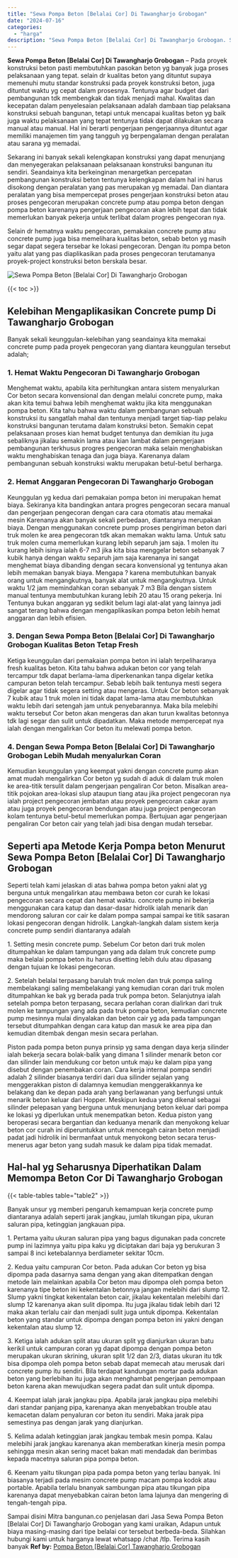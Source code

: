 ```yaml
---
title: "Sewa Pompa Beton [Belalai Cor] Di Tawangharjo Grobogan"
date: "2024-07-16"
categories: 
  - "harga"
description: "Sewa Pompa Beton [Belalai Cor] Di Tawangharjo Grobogan. Sampai disini Mitra bangunan.co penjelasan dari Jasa Sewa Pompa Beton [Belalai Cor] Di Tawangharjo..."
---
```


**Sewa Pompa Beton \[Belalai Cor\] Di Tawangharjo Grobogan** – Pada proyek konstruksi beton pasti membutuhkan pasokan beton yg banyak juga proses pelaksanaan yang tepat. selain dr kualitas beton yang dituntut supaya memenuhi mutu standar konstruksi pada proyek konstruksi beton, juga dituntut waktu yg cepat dalam prosesnya. Tentunya agar budget dari pembangunan tdk membengkak dan tidak menjadi mahal. Kwalitas dan kecepatan dalam penyelesaian pelaksanaan adalah dambaan tiap pelaksana konstruksi sebuah bangunan, tetapi untuk mencapai kualitas beton yg baik juga waktu pelaksanaan yang tepat tentunya tidak dapat dilakukan secara manual atau manual. Hal ini berarti pengerjaan pengerjaannya dituntut agar memiliki manajemen tim yang tangguh yg berpengalaman dengan peralatan atau sarana yg memadai.

Sekarang ini banyak sekali kelengkapan konstruksi yang dapat menunjang dan menyegerakan pelaksanaan pelaksanaan konstruksi bangunan itu sendiri. Seandainya kita berkeinginan menargetkan percepatan pembangunan konstruksi beton tentunya kelengkapan dalam hal ini harus disokong dengan peralatan yang pas merupakan yg memadai. Dan diantara peralatan yang bisa mempercepat proses pengerjaan konstruksi beton atau proses pengecoran merupakan concrete pump atau pompa beton dengan pompa beton karenanya pengerjaan pengecoran akan lebih tepat dan tidak memerlukan banyak pekerja untuk terlibat dalam progres pengecoran nya.

Selain dr hematnya waktu pengecoran, pemakaian concrete pump atau concrete pump juga bisa memelihara kualitas beton, sebab beton yg masih segar dapat segera tersebar ke lokasi pengecoran. Dengan itu pompa beton yaitu alat yang pas diaplikasikan pada proses pengecoran terutamanya proyek-project konstruksi beton berskala besar.

![Sewa Pompa Beton [Belalai Cor] Di Tawangharjo Grobogan](/images/sewa-concrete-pump-28.png)

{{< toc >}}

## Kelebihan Mengaplikasikan Concrete pump Di Tawangharjo Grobogan

Banyak sekali keunggulan-kelebihan yang seandainya kita memakai concrete pump pada proyek pengecoran yang diantara keunggulan tersebut adalah;

### 1\. Hemat Waktu Pengecoran Di Tawangharjo Grobogan

Menghemat waktu, apabila kita perhitungkan antara sistem menyalurkan Cor beton secara konvensional dan dengan melalui concrete pump, maka akan kita temui bahwa lebih menghemat waktu jika kita menggunakan pompa beton. Kita tahu bahwa waktu dalam pembangunan sebuah konstruksi itu sangatlah mahal dan tentunya menjadi target tiap-tiap pelaku konstruksi bangunan terutama dalam konstruksi beton. Semakin cepat pelaksanaan proses kian hemat budget tentunya dan demikian itu juga sebaliknya jikalau semakin lama atau kian lambat dalam pengerjaan pembangunan terkhusus progres pengecoran maka selain menghabiskan waktu menghabiskan tenaga dan juga biaya. Karenanya dalam pembangunan sebuah konstruksi waktu merupakan betul-betul berharga.

### 2\. Hemat Anggaran Pengecoran Di Tawangharjo Grobogan

Keunggulan yg kedua dari pemakaian pompa beton ini merupakan hemat biaya. Sekiranya kita bandingkan antara progres pengecoran secara manual dan pengerjaan pengecoran dengan cara cara otomatis atau memakai mesin Karenanya akan banyak sekali perbedaan, diantaranya merupakan biaya. Dengan menggunakan concrete pump proses pengiriman beton dari truk molen ke area pengecoran tdk akan memakan waktu lama. Untuk satu truk molen cuma memerlukan kurang lebih separuh jam saja. 1 molen itu kurang lebih isinya ialah 6-7 m3 jika kita bisa menggelar beton sebanyak 7 kubik hanya dengan waktu separuh jam saja karenanya ini sangat menghemat biaya dibanding dengan secara konvensional yg tentunya akan lebih memakan banyak biaya. Mengapa ? karena membutuhkan banyak orang untuk mengangkutnya, banyak alat untuk mengangkutnya. Untuk waktu 1/2 jam memindahkan coran sebanyak 7 m3 Bila dengan sistem manual tentunya membutuhkan kurang lebih 20 atau 15 orang pekerja. Ini Tentunya bukan anggaran yg sedikit belum lagi alat-alat yang lainnya jadi sangat terang bahwa dengan mengaplikasikan pompa beton lebih hemat anggaran dan lebih efisien.

### 3\. Dengan Sewa Pompa Beton \[Belalai Cor\] Di Tawangharjo Grobogan Kualitas Beton Tetap Fresh

Ketiga keunggulan dari pemakaian pompa beton ini ialah terpeliharanya fresh kualitas beton. Kita tahu bahwa adukan beton cor yang telah tercampur tdk dapat berlama-lama diperkenankan tanpa digelar ketika campuran beton telah tercampur. Sebab lebih baik tentunya mesti segera digelar agar tidak segera setting atau mengeras. Untuk Cor beton sebanyak 7 kubik atau 1 truk molen ini tidak dapat lama-lama atau membutuhkan waktu lebih dari setengah jam untuk penyebarannya. Maka bila melebihi waktu tersebut Cor beton akan mengeras dan akan turun kwalitas betonnya tdk lagi segar dan sulit untuk dipadatkan. Maka metode mempercepat nya ialah dengan mengalirkan Cor beton itu melewati pompa beton.

### 4\. Dengan Sewa Pompa Beton \[Belalai Cor\] Di Tawangharjo Grobogan Lebih Mudah menyalurkan Coran

Kemudian keunggulan yang keempat yakni dengan concrete pump akan amat mudah mengalirkan Cor beton yg sudah di aduk di dalam truk molen ke area-titik tersulit dalam pengerjaan pengaliran Cor beton. Misalkan area-titik pojokan area-lokasi slup ataupun tiang atau jika project pengecoran nya ialah project pengecoran jembatan atau proyek pengecoran cakar ayam atau juga proyek pengecoran bendungan atau juga project pengecoran kolam tentunya betul-betul memerlukan pompa. Bertujuan agar pengerjaan pengaliran Cor beton cair yang telah jadi bisa dengan mudah tersebar.

## Seperti apa Metode Kerja Pompa beton Menurut Sewa Pompa Beton \[Belalai Cor\] Di Tawangharjo Grobogan

Seperti telah kami jelaskan di atas bahwa pompa beton yakni alat yg berguna untuk mengalirkan atau membawa beton cor curah ke lokasi pengecoran secara cepat dan hemat waktu. concrete pump ini bekerja menggunakan cara katup dan dasar-dasar hidrolik ialah menarik dan mendorong saluran cor cair ke dalam pompa sampai sampai ke titik sasaran lokasi pengecoran dengan hidrolik. Langkah-langkah dalam sistem kerja concrete pump sendiri diantaranya adalah

1\. Setting mesin concrete pump. Sebelum Cor beton dari truk molen ditumpahkan ke dalam tampungan yang ada dalam truk concrete pump maka belalai pompa beton itu harus disetting lebih dulu atau dipasang dengan tujuan ke lokasi pengecoran.

2\. Setelah belalai terpasang barulah truk molen dan truk pompa saling membelakangi saling membelakangi yang kemudian coran dari truk molen ditumpahkan ke bak yg berada pada truk pompa beton. Selanjutnya ialah setelah pompa beton terpasang, secara perlahan coran dialirkan dari truk molen ke tampungan yang ada pada truk pompa beton, kemudian concrete pump mesinnya mulai dinyalakan dan beton cair yg ada pada tampungan tersebut ditumpahkan dengan cara katup dan masuk ke area pipa dan kemudian ditembak dengan mesin secara perlahan.

Piston pada pompa beton punya prinsip yg sama dengan daya kerja silinder ialah bekerja secara bolak-balik yang dimana 1 silinder menarik beton cor dan silinder lain mendukung cor beton untuk maju ke dalam pipa yang disebut dengan penembakan coran. Cara kerja internal pompa sendiri adalah 2 silinder biasanya terdiri dari dua silinder sejalan yang menggerakkan piston di dalamnya kemudian menggerakkannya ke belakang dan ke depan pada arah yang berlawanan yang berfungsi untuk menarik beton keluar dari Hopper. Meskipun kedua yang dikenal sebagai silinder pelepasan yang berguna untuk menunjang beton keluar dari pompa ke lokasi yg diperlukan untuk menempatkan beton. Kedua piston yang beroperasi secara bergantian dan keduanya menarik dan menyokong keluar beton cor curah ini diperuntukkan untuk mencegah cairan beton menjadi padat jadi hidrolik ini bermanfaat untuk menyokong beton secara terus-menerus agar beton yang sudah masuk ke dalam pipa tidak memadat.

## Hal-hal yg Seharusnya Diperhatikan Dalam Memompa Beton Cor Di Tawangharjo Grobogan

{{< table-tables table="table2" >}}

Banyak unsur yg memberi pengaruh kemampuan kerja concrete pump diantaranya adalah seperti jarak jangkau, jumlah tikungan pipa, ukuran saluran pipa, ketinggian jangkauan pipa.

1\. Pertama yaitu ukuran saluran pipa yang bagus digunakan pada concrete pump ini lazimnya yaitu pipa kaku yg diciptakan dari baja yg berukuran 3 sampai 8 inci ketebalannya berdiameter sekitar 10cm.

2\. Kedua yaitu campuran Cor beton. Pada adukan Cor beton yg bisa dipompa pada dasarnya sama dengan yang akan ditempatkan dengan metode lain melainkan apabila Cor beton mau dipompa oleh pompa beton karenanya tipe beton ini kekentalan betonnya jangan melebihi dari slump 12. Slump yakni tingkat kekentalan beton cair, jikalau kekentalan melebihi dari slump 12 karenanya akan sulit dipompa. Itu juga jikalau tidak lebih dari 12 maka akan terlalu cair dan menjadi sulit juga untuk dipompa. Kekentalan beton yang standar untuk dipompa dengan pompa beton ini yakni dengan kekentalan atau slump 12.

3\. Ketiga ialah adukan split atau ukuran split yg dianjurkan ukuran batu kerikil untuk campuran coran yg dapat dipompa dengan pompa beton merupakan ukuran skrining, ukuran split 1/2 dan 2/3, diatas ukuran itu tdk bisa dipompa oleh pompa beton sebab dapat memecah atau merusak dari concrete pump itu sendiri. Bila terdapat kandungan mortar pada adukan beton yang berlebihan itu juga akan menghambat pengerjaan pemompaan beton karena akan mewujudkan segera padat dan sulit untuk dipompa.

4\. Keempat ialah jarak jangkau pipa. Apabila jarak jangkau pipa melebihi dari standar panjang pipa, karenanya akan menyebabkan trouble atau kemacetan dalam penyaluran cor beton itu sendiri. Maka jarak pipa semestinya pas dengan jarak yang dianjurkan.

5\. Kelima adalah ketinggian jarak jangkau tembak mesin pompa. Kalau melebihi jarak jangkau karenanya akan memberatkan kinerja mesin pompa sehingga mesin akan sering macet bakan mati mendadak dan berimbas kepada macetnya saluran pipa pompa beton.

6\. Keenam yaitu tikungan pipa pada pompa beton yang terlau banyak. Ini biasanya terjadi pada mesim concrete pump macam pompa kodok atau portable. Apabila terlalu bnanyak sambungan pipa atau tikungan pipa karenanya dapat menyebabkan cairan beton lama lajunya dan mengering di tengah-tengah pipa.

Sampai disini Mitra bangunan.co penjelasan dari Jasa Sewa Pompa Beton \[Belalai Cor\] Di Tawangharjo Grobogan yang kami uraikan, Adapun untuk biaya masing-masing dari tipe belalai cor tersebut berbeda-beda. Silahkan hubungi kami untuk harganya lewat whatsapp /chat /tlp. Terima kasih banyak
**Ref by:** [Pompa Beton [Belalai Cor] Tawangharjo Grobogan](https://id.wikipedia.org/wiki/Pompa)
